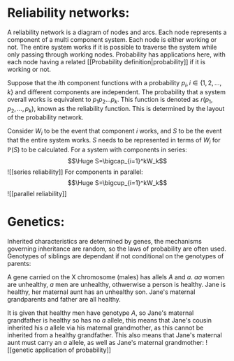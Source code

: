 
# Reliability networks:

A reliability network is a diagram of nodes and arcs. Each node represents a component of a multi component system. Each node is either working or not. The entire system works if it is possible to traverse the system while only passing through working nodes. Probability has applications here, with each node having a related [[Probability definition|probability]] if it is working or not.

Suppose that the $i$th component functions with a probability $p_i,i\in\{1,2,\dots,k\}$ and different components are independent. The probability that a system overall works is equivalent to $p_1p_2\dots p_k$. This function is denoted as $r(p_1,p_2,\dots,p_k)$, known as the reliability function. This is determined by the layout of the probability network.

Consider $W_i$ to be the event that component $i$ works, and $S$ to be the event that the entire system works. $S$ needs to be represented in terms of $W_i$ for $\mathbb{P}(S)$ to be calculated. For a system with components in series:
$$\Huge S=\bigcap_{i=1}^kW_k$$
![[series reliability]]
For components in parallel:$$\Huge S=\bigcup_{i=1}^kW_k$$![[parallel reliability]]
# Genetics:

Inherited characteristics are determined by genes, the mechanisms governing inheritance are random, so the laws of probability are often used. Genotypes of siblings are dependant if not conditional on the genotypes of parents:

A gene carried on the X chromosome (males) has allels $A$ and $a$. $aa$ women are unhealthy, $a$ men are unhealthy, othwerwise a person is healthy. Jane is healthy, her maternal aunt has an unhealthy son. Jane's maternal grandparents and father are all healthy.

It is given that healthy men have genotype $A$, so Jane's maternal grandfather is healthy so has no $a$ allele, this means that Jane's cousin inherited his $a$ allele via his maternal grandmother, as this cannot be inherited from a healthy grandfather. This also means that Jane's maternal aunt must carry an $a$ allele, as well as Jane's maternal grandmother:
![[genetic application of probability]]
